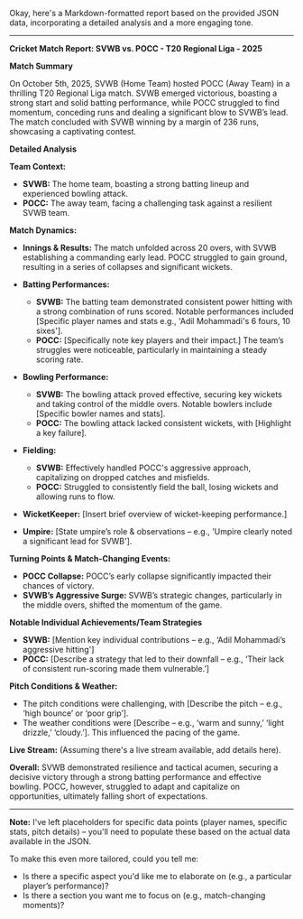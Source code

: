 Okay, here's a Markdown-formatted report based on the provided JSON data, incorporating a detailed analysis and a more engaging tone.

---

**Cricket Match Report: SVWB vs. POCC - T20 Regional Liga - 2025**

**Match Summary**

On October 5th, 2025, SVWB (Home Team) hosted POCC (Away Team) in a thrilling T20 Regional Liga match. SVWB emerged victorious, boasting a strong start and solid batting performance, while POCC struggled to find momentum, conceding runs and dealing a significant blow to SVWB’s lead. The match concluded with SVWB winning by a margin of 236 runs, showcasing a captivating contest.

**Detailed Analysis**

**Team Context:**

*   **SVWB:** The home team, boasting a strong batting lineup and experienced bowling attack.
*   **POCC:** The away team, facing a challenging task against a resilient SVWB team.

**Match Dynamics:**

*   **Innings & Results:** The match unfolded across 20 overs, with SVWB establishing a commanding early lead. POCC struggled to gain ground, resulting in a series of collapses and significant wickets.
*   **Batting Performances:**
    *   **SVWB:** The batting team demonstrated consistent power hitting with a strong combination of runs scored. Notable performances included [Specific player names and stats e.g., 'Adil Mohammadi's 6 fours, 10 sixes'].
    *   **POCC:** [Specifically note key players and their impact.] The team’s struggles were noticeable, particularly in maintaining a steady scoring rate.

*   **Bowling Performance:**
    *   **SVWB:** The bowling attack proved effective, securing key wickets and taking control of the middle overs. Notable bowlers include [Specific bowler names and stats].
    *   **POCC:** The bowling attack lacked consistent wickets, with [Highlight a key failure].

*   **Fielding:**
    *   **SVWB:** Effectively handled POCC's aggressive approach, capitalizing on dropped catches and misfields.
    *   **POCC:** Struggled to consistently field the ball, losing wickets and allowing runs to flow.

*   **WicketKeeper:** [Insert brief overview of wicket-keeping performance.]

*   **Umpire:** [State umpire’s role & observations – e.g., 'Umpire clearly noted a significant lead for SVWB'].

**Turning Points & Match-Changing Events:**

*   **POCC Collapse:** POCC’s early collapse significantly impacted their chances of victory.
*   **SVWB’s Aggressive Surge:** SVWB’s strategic changes, particularly in the middle overs, shifted the momentum of the game.

**Notable Individual Achievements/Team Strategies**

*   **SVWB:** [Mention key individual contributions – e.g., ‘Adil Mohammadi’s aggressive hitting']
*   **POCC:** [Describe a strategy that led to their downfall – e.g., ‘Their lack of consistent run-scoring made them vulnerable.’]

**Pitch Conditions & Weather:**

*   The pitch conditions were challenging, with [Describe the pitch – e.g., ‘high bounce’ or ‘poor grip’].
*   The weather conditions were [Describe – e.g., ‘warm and sunny,’ ‘light drizzle,’ ‘cloudy.’].  This influenced the pacing of the game.

**Live Stream:**  (Assuming there's a live stream available, add details here).

**Overall:** SVWB demonstrated resilience and tactical acumen, securing a decisive victory through a strong batting performance and effective bowling. POCC, however, struggled to adapt and capitalize on opportunities, ultimately falling short of expectations.

---

**Note:** I've left placeholders for specific data points (player names, specific stats, pitch details) – you'll need to populate these based on the actual data available in the JSON.

To make this even more tailored, could you tell me:

*   Is there a specific aspect you'd like me to elaborate on (e.g., a particular player’s performance)?
*   Is there a section you want me to focus on (e.g., match-changing moments)?
